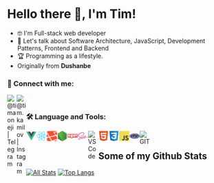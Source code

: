 # Hello there 👋, I'm Tim!

- 🤓 I'm Full-stack web developer
- 💬 Let's talk about Software Architecture, JavaScript, Development Patterns, Frontend and Backend 
- 🏆 Programming as a lifestyle.
- Originally from **Dushanbe**

### 📱 Connect with me:

[<img align="left" alt="@timaoneji | Telegram" width="22px" src="https://cdn.jsdelivr.net/npm/simple-icons@3.5.0/icons/telegram.svg" />](https://t.me/timaoneji/)
[<img align="left" alt="@tim.kamilov | Instagram" width="22px" src="https://cdn.jsdelivr.net/npm/simple-icons@3.5.0/icons/instagram.svg" />](https://www.instagram.com/tim.kamilov/)

<br />

### 🛠 Language and Tools:
<img align="left" alt="VueJS" width="24px" src="https://github.com/devicons/devicon/blob/master/icons/vuejs/vuejs-original.svg" />
<img align="left" alt="ReactJS" width="24px" src="https://github.com/devicons/devicon/blob/master/icons/react/react-original.svg" />
<img align="left" alt="Laravel" width="24px" src="https://github.com/devicons/devicon/blob/master/icons/laravel/laravel-plain.svg" />
<img align="left" alt="NodeJS" width="24px" src="https://github.com/devicons/devicon/blob/master/icons/nodejs/nodejs-original.svg" />
<img align="left" alt="NodeJS" width="24px" src="https://github.com/devicons/devicon/blob/master/icons/npm/npm-original-wordmark.svg" />
<img align="left" alt="NodeJS" width="24px" src="https://github.com/devicons/devicon/blob/master/icons/sass/sass-original.svg" />
<img align="left" alt="VS Code" width="24px" src="https://upload.wikimedia.org/wikipedia/commons/thumb/9/9a/Visual_Studio_Code_1.35_icon.svg/1024px-Visual_Studio_Code_1.35_icon.svg.png" />
<img align="left" alt="HTML" width="24px" src="https://github.com/devicons/devicon/blob/master/icons/html5/html5-original.svg" />
<img align="left" alt="CSS" width="24px" src="https://github.com/devicons/devicon/blob/master/icons/css3/css3-original.svg" />
<img align="left" alt="JS" width="24px" src="https://github.com/devicons/devicon/blob/master/icons/javascript/javascript-original.svg" />
<img align="left" alt="PHP" width="24px" src="https://github.com/devicons/devicon/blob/master/icons/php/php-original.svg" />
<img align="left" alt="GIT" width="24px" src="https://upload.wikimedia.org/wikipedia/commons/thumb/3/3f/Git_icon.svg/1024px-Git_icon.svg.png" />

<br />

## Some of my Github Stats
[![All Stats](https://github-readme-stats-axpwmfcg3.vercel.app/api?username=oneji&show_icons=true&include_all_commits=true&count_private=true&hide=contribs)](https://github.com/oneji/github-readme-stats) [![Top Langs](https://github-readme-stats-axpwmfcg3.vercel.app/api/top-langs/?username=oneji&layout=compact)](https://github.com/oneji/github-readme-stats)
